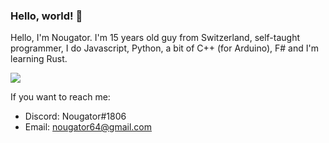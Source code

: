 ### Hello, world! 👋

Hello, I'm Nougator. I'm 15 years old guy from Switzerland, self-taught programmer, I do Javascript, Python, a bit of C++ (for Arduino), F# and I'm learning Rust.

<img src="https://github-readme-stats.vercel.app/api/top-langs/?username=nougator&layout=compact&count_private=true&include_all_commits=true&hide_border=true&langs_count=10"/>

If you want to reach me:
 - Discord: Nougator#1806
 - Email: [nougator64@gmail.com](mailto:nougator64@gmail.com)
